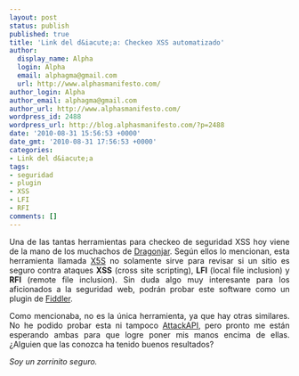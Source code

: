 ```yaml
---
layout: post
status: publish
published: true
title: 'Link del d&iacute;a: Checkeo XSS automatizado'
author:
  display_name: Alpha
  login: Alpha
  email: alphagma@gmail.com
  url: http://www.alphasmanifesto.com/
author_login: Alpha
author_email: alphagma@gmail.com
author_url: http://www.alphasmanifesto.com/
wordpress_id: 2488
wordpress_url: http://blog.alphasmanifesto.com/?p=2488
date: '2010-08-31 15:56:53 +0000'
date_gmt: '2010-08-31 17:56:53 +0000'
categories:
- Link del d&iacute;a
tags:
- seguridad
- plugin
- XSS
- LFI
- RFI
comments: []
---
```

<p style="text-align: justify;">Una de las tantas herramientas para checkeo de seguridad XSS hoy viene de la mano de los muchachos de <a href="http://feedproxy.google.com/~r/dragonjar/pKru/~3/1OUiwbGUnZU/x5s-encuentra-fallos-xss-lfi-y-rfi-facilmente.xhtml">Dragonjar</a>. Seg&uacute;n ellos lo mencionan, esta herramienta llamada <a href="http://xss.codeplex.com/">X5S</a> no solamente sirve para revisar si un sitio es seguro contra ataques <strong>XSS</strong> (cross site scripting), <strong>LFI</strong> (local file inclusion) y <strong>RFI</strong> (remote file inclusion). Sin duda algo muy interesante para los aficionados a la seguridad web, podr&aacute;n probar este software como un plugin de <a href="http://www.fiddler2.com/fiddler2/">Fiddler</a>.</p>
<p style="text-align: justify;">Como mencionaba, no es la &uacute;nica herramienta, ya que hay otras similares. No he podido probar esta ni tampoco <a href="http://www.gnucitizen.org/blog/attackapi/">AttackAPI</a>, pero pronto me est&aacute;n esperando ambas para que logre poner mis manos encima de ellas. &iquest;Alguien que las conozca ha tenido buenos resultados?</p>
<p style="text-align: justify;"><em>Soy un zorrinito seguro.</em></p>
